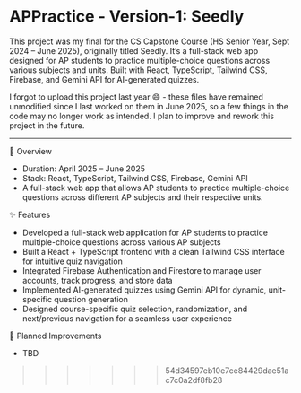 # APPractice - Version-1: Seedly

This project was my final for the CS Capstone Course (HS Senior Year, Sept 2024 – June 2025), originally titled Seedly.
It’s a full-stack web app designed for AP students to practice multiple-choice questions across various subjects and units.
Built with React, TypeScript, Tailwind CSS, Firebase, and Gemini API for AI-generated quizzes.

I forgot to upload this project last year 😅 - these files have remained unmodified since I last worked on them in June 2025, so a few things in the code may no longer work as intended. I plan to improve and rework this project in the future.

-------------------------------------------------------------------------------------------------------------------------------------------------------------------------------

🧠 Overview
- Duration: April 2025 – June 2025
- Stack: React, TypeScript, Tailwind CSS, Firebase, Gemini API
- A full-stack web app that allows AP students to practice multiple-choice questions across different AP subjects and their respective units.

✨ Features
- Developed a full-stack web application for AP students to practice multiple-choice questions across various AP subjects
- Built a React + TypeScript frontend with a clean Tailwind CSS interface for intuitive quiz navigation
- Integrated Firebase Authentication and Firestore to manage user accounts, track progress, and store data
- Implemented AI-generated quizzes using Gemini API for dynamic, unit-specific question generation
- Designed course-specific quiz selection, randomization, and next/previous navigation for a seamless user experience

🚀 Planned Improvements
- TBD
>>>>>>> 54d34597eb10e7ce84429dae51ac7c0a2df8fb28
